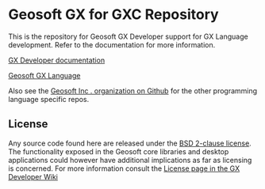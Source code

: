 # Geosoft GX for GXC Repository

This is the repository for Geosoft GX Developer support for GX Language development. Refer to the documentation for more information.

[GX Developer documentation](https://geosoftgxdev.atlassian.net/wiki/display/GD/Python+in+GX+Developer)

[Geosoft GX Language](https://geosoftgxdev.atlassian.net/wiki/spaces/GXD93/pages/78020870/Geosoft+GX+Language)

Also see the [Geosoft Inc . organization on Github](https://github.com/GeosoftInc) for the other programming language specific repos.

License
-------

Any source code found here are released under the [BSD 2-clause license](https://github.com/GeosoftInc/gxpy/blob/master/LICENSE). The functionality exposed in the Geosoft core libraries and desktop applications could however have additional implications as far as licensing is concerned. For more information consult the [License page in the GX Developer Wiki](https://geosoftgxdev.atlassian.net/wiki/spaces/GD/pages/2359406/License)
